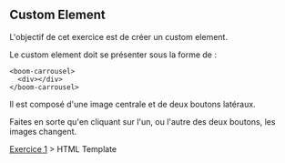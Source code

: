 ## Custom Element

L'objectif de cet exercice est de créer un custom element.

Le custom element doit se présenter sous la forme de :

```
<boom-carrousel>
  <div></div>
</boom-carrousel>
```

Il est composé d'une image centrale et de deux boutons latéraux.

Faites en sorte qu'en cliquant sur l'un, ou l'autre des deux boutons, les images changent.

[Exercice 1](html_template.md) > HTML Template
